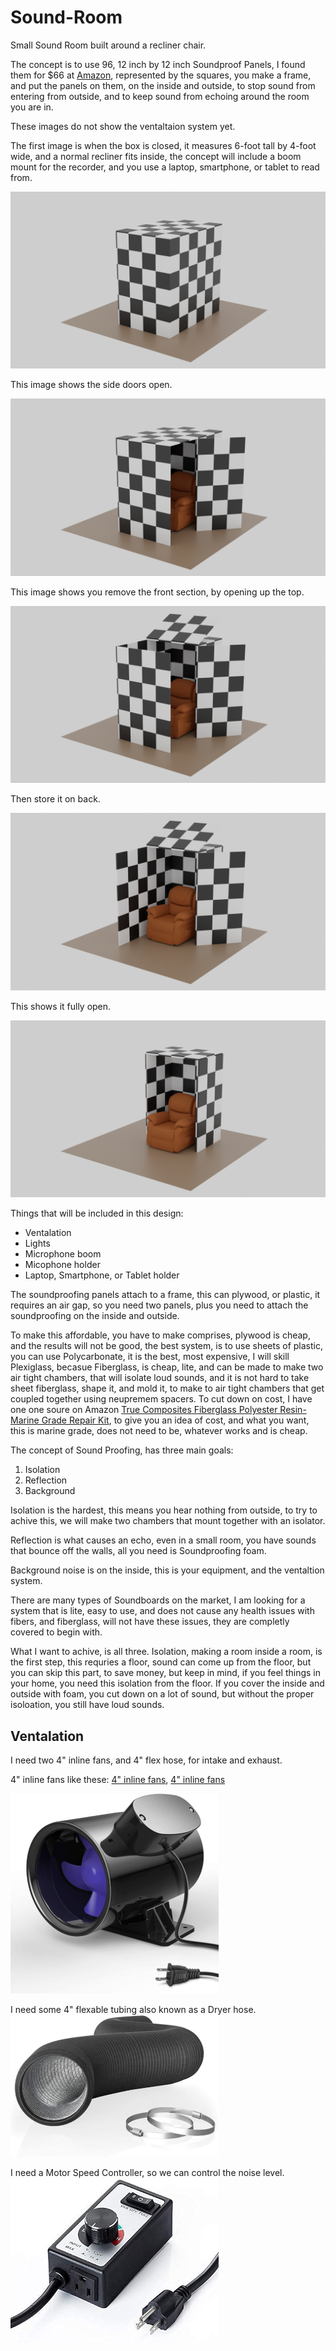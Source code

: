 # Sound-Room

Small Sound Room built around a recliner chair.

The concept is to use 96, 12 inch by 12 inch Soundproof Panels, I found them for $66 at [Amazon](https://www.amazon.com/gp/product/B09RKLX6RT/), 
represented by the squares, you make a frame, 
and put the panels on them, on the inside and outside, to stop sound from entering from outside, 
and to keep sound from echoing around the room you are in.

These images do not show the ventaltaion system yet.

The first image is when the box is closed, it measures 6-foot tall by 4-foot wide, and a normal recliner fits inside,
the concept will include a boom mount for the recorder, and you use a laptop, smartphone, or tablet to read from.

![Image 1](https://github.com/Light-Wizzard/Sound-Room/blob/main/images/sr-0001.png)

This image shows the side doors open.

![Image 2](https://github.com/Light-Wizzard/Sound-Room/blob/main/images/sr-0002.png)

This image shows you remove the front section, by opening up the top.

![Image 3](https://github.com/Light-Wizzard/Sound-Room/blob/main/images/sr-0003.png)

Then store it on back.

![Image 4](https://github.com/Light-Wizzard/Sound-Room/blob/main/images/sr-0004.png)

This shows it fully open.

![Image 5](https://github.com/Light-Wizzard/Sound-Room/blob/main/images/sr-0005.png)


Things that will be included in this design:

* Ventalation
* Lights
* Microphone boom
* Micophone holder
* Laptop, Smartphone, or Tablet holder

The soundproofing panels attach to a frame, this can plywood, or plastic, it requires an air gap, 
so you need two panels, plus you need to attach the soundproofing on the inside and outside.

To make this affordable, you have to make comprises, 
plywood is cheap, and the results will not be good,
the best system, is to use sheets of plastic,
you can use Polycarbonate, it is the best, most expensive, I will skill Plexiglass,
becasue Fiberglass, is cheap, lite, and can be made to make two air tight chambers,
that will isolate loud sounds, and it is not hard to take sheet fiberglass,
shape it, and mold it, to make to air tight chambers that get coupled together using neupremem spacers.
To cut down on cost, I have one one soure on Amazon [True Composites Fiberglass Polyester Resin-Marine Grade Repair Kit](https://www.amazon.com/Composites-Fiberglass-Repair-Polyester-1-5x50x10/dp/B079CQ8P5M), 
to give you an idea of cost, and what you want,
this is marine grade, does not need to be, 
whatever works and is cheap.

The concept of Sound Proofing, has three main goals:

1. Isolation
2. Reflection
3. Background

Isolation is the hardest, this means you hear nothing from outside, to try to achive this,
we will make two chambers that mount together with an isolator.

Reflection is what causes an echo, even in a small room, you have sounds that bounce off the walls, 
all you need is Soundproofing foam.

Background noise is on the inside, this is your equipment, 
and the ventaltion system.

There are many types of Soundboards on the market, 
I am looking for a system that is lite, easy to use, 
and does not cause any health issues with fibers,
and fiberglass, will not have these issues, 
they are completly covered to begin with.

What I want to achive, is all three. Isolation, making a room inside a room, is the first step,
this requries a floor, sound can come up from the floor,
but you can skip this part, to save money, but keep in mind,
if you feel things in your home, you need this isolation from the floor.
If you cover the inside and outside with foam, you cut down on a lot of sound,
but without the proper isoloation, you still have loud sounds.

## Ventalation

I need two 4" inline fans, and 4" flex hose, for intake and exhaust.

4" inline fans like these:
[4" inline fans](https://www.amazon.com/SAILFLO-Booster-Bathroom-Basement-Greenhouse/dp/B07J5VN82X/), 
[4" inline fans](https://www.amazon.com/gp/product/B08TM4KCLF/)

![4" Fan](https://github.com/Light-Wizzard/Sound-Room/blob/main/images/fan.png)

I need some 4" flexable tubing also known as a Dryer hose.
![Dryer hose](https://github.com/Light-Wizzard/Sound-Room/blob/main/images/hose.png)

I need a Motor Speed Controller, so we can control the noise level.
![Motor Speed Controller](https://github.com/Light-Wizzard/Sound-Room/blob/main/images/Motor-Controller.png)
